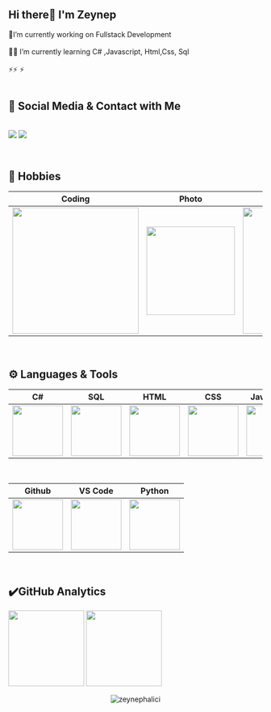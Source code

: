
## Hi there👋  I'm Zeynep

🔭I’m currently working on Fullstack Development</br></br>👩‍💻 I’m currently learning C# ,Javascript, Html,Css, Sql </br></br> ⚡⚡ ⚡   </br></br>

## 💬 Social Media & Contact with Me
<p align="">
<br/> 
 <a target="_blank" href="https://www.linkedin.com/in/mervezeynephalici/"><img src="https://img.shields.io/badge/LinkedIn-0077B5?style=for-the-badge&logo=linkedin&logoColor=white"></a>
 <a target="_blank" href="mailto:zeynephhalici@gmail.com"><img src="https://img.shields.io/badge/Gmail-D14836?style=for-the-badge&logo=gmail&logoColor=white"></a>
</p>

</br>

## 🚀  Hobbies 

|Coding|Photo|Reading|Listening|
|:-:|:-:|:-:|:-:|
|<img style="width: 250px" src="https://media.giphy.com/media/L1R1tvI9svkIWwpVYr/giphy.gif">|<img style="width: 175px" src="https://media.giphy.com/media/8myYQ3otu4ipvM8McM/giphy.gif">|  <img style="width: 250px" src="https://media.giphy.com/media/NFA61GS9qKZ68/giphy.gif">|<img style="width: 175px" src="https://media0.giphy.com/media/JnBpOpznNOC2c/giphy.gif?cid=ecf05e47sacmh2a03l4hke19w0sfpmyn8somth28l7520lh5&rid=giphy.gif&ct=g">|
</br>

## ⚙️ Languages & Tools 

 
|C#|SQL|HTML|CSS|JavaScript|Bootstrap
|:-:|:-:|:-:|:-:|:-:|:-:|  
|<img style="width: 100px" src="https://mir-s3-cdn-cf.behance.net/project_modules/max_1200/622ca052071761.59034e74abb36.gif">|<img style="width: 100px" src="https://media1.giphy.com/media/EK5nB6wQKKN86j7GWx/giphy.gif?cid=790b76113fd65a9386daf6b2bd86487884627fdfdf1a597a&rid=giphy.gif&ct=s">|<img style="width: 100px" src="https://media.giphy.com/media/QssGEmpkyEOhBCb7e1/giphy.gif">|<img style="width: 100px" src="https://media.giphy.com/media/CEHtFH3rJ6xdhBUKIT/giphy.gif">|<img style="width: 100px" src="https://media.giphy.com/media/ln7z2eWriiQAllfVcn/giphy.gif">|<img style="width: 100px" src="https://getbootstrap.com/docs/4.6/assets/brand/bootstrap-social-logo.png">| 
<br/> 

 
|Github|VS Code|Python
|:-:|:-:|:-:|
|<img style="width: 100px" src="https://media.giphy.com/media/KzJkzjggfGN5Py6nkT/giphy.gif">| <img style="width: 100px" src="https://media.giphy.com/media/IdyAQJVN2kVPNUrojM/giphy.gif">|<img style="width: 100px" src="https://media.giphy.com/media/KAq5w47R9rmTuvWOWa/giphy.gif">|
<br/>



## ✔️GitHub Analytics

<p align="left" >
<a href="https://github.com/zeynephalici">
 <img height="150em" align:"center"  src="https://github-readme-stats-eight-theta.vercel.app/api?username=zeynephalici&show_icons=true&theme=algolia&include_all_commits=true&count_private=true"/></a>
  <a href="https://github.com/zeynephalici"><img height="150em" align:"center" src="https://github-readme-stats-eight-theta.vercel.app/api/top-langs/?username=zeynephalici&layout=compact&langs_count=8&theme=algolia"/>
</a>
</p>

<p align="center"> <img src="https://komarev.com/ghpvc/?username=zeynephalici&label=Profile%20views&color=0e75b6&style=flat" alt="zeynephalici" /></p>
